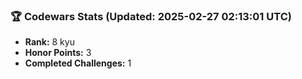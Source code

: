 ### 🏆 Codewars Stats (Updated: 2025-02-27 02:13:01 UTC)

- **Rank:** 8 kyu
- **Honor Points:** 3
- **Completed Challenges:** 1

